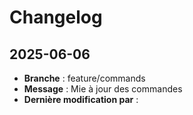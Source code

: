 # Changelog

## 2025-06-06

- **Branche** : feature/commands
- **Message** : Mie à jour des commandes 
- **Dernière modification par** : 


